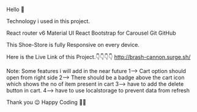 Hello 👋 


Technology i used in this project.

React router v6
Material UI
React Bootstrap for Carousel 
Git 
GitHub

This Shoe-Store is fully Responsive on every device.

Here is the Live Link of this Project.👇👇👇👇
http://brash-cannon.surge.sh/


Note:
Some features i will add in the near future 
1--> Cart option should open from right side
2--> There should be a badge above the cart icon which shows the no of item present in cart
3--> have to add the delete button in cart.
4--> have to use localstorage  to prevent data from refresh


Thank you 😉
Happy Coding 👨‍🦱



















